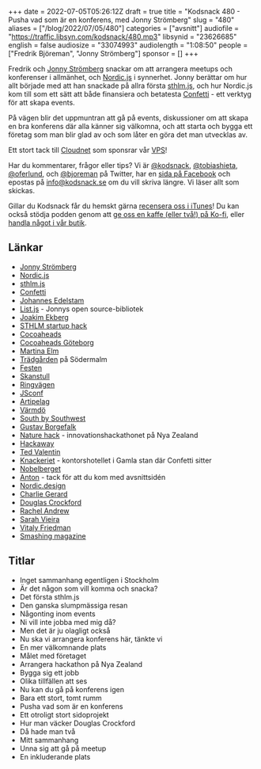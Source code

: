 +++
date = 2022-07-05T05:26:12Z
draft = true
title = "Kodsnack 480 - Pusha vad som är en konferens, med Jonny Strömberg"
slug = "480"
aliases = ["/blog/2022/07/05/480"]
categories = ["avsnitt"]
audiofile = "https://traffic.libsyn.com/kodsnack/480.mp3"
libsynid = "23626685"
english = false
audiosize = "33074993"
audiolength = "1:08:50"
people = ["Fredrik Björeman", "Jonny Strömberg"]
sponsor = []
+++

Fredrik och [Jonny Strömberg](https://javve.com/) snackar om att arrangera meetups och konferenser i allmänhet, och [Nordic.js](https://nordicjs.com/2022) i synnerhet. Jonny berättar om hur allt började med att han snackade på allra första [sthlm.js](https://sthlmjs.com/), och hur Nordic.js kom till som ett sätt att både finansiera och betatesta [Confetti](https://confetti.events/sv/) - ett verktyg för att skapa events.

På vägen blir det uppmuntran att gå på events, diskussioner om att skapa en bra konferens där alla känner sig välkomna, och att starta och bygga ett företag som man blir glad av och som låter en göra det man utvecklas av.

Ett stort tack till [Cloudnet](https://www.cloudnet.se) som sponsrar vår [VPS](https://en.wikipedia.org/wiki/Virtual_private_server)!

Har du kommentarer, frågor eller tips? Vi är [@kodsnack](https://www.twitter.com/kodsnack), [@tobiashieta](https://www.twitter.com/tobiashieta), [@oferlund](https://www.twitter.com/oferlund), och [@bjoreman](https://www.twitter.com/bjoreman) på Twitter, har en [sida på Facebook](https://www.facebook.com/kodsnack) och epostas på [info@kodsnack.se](mailto:info@kodsnack.se) om du vill skriva längre. Vi läser allt som skickas.

Gillar du Kodsnack får du hemskt gärna [recensera oss i iTunes](https://itunes.apple.com/se/podcast/kodsnack/id561631498?l=en)! Du kan också stödja podden genom att <a href="https://ko-fi.com/kodsnack" rel="payment">ge oss en kaffe (eller två!) på Ko-fi</a>, eller [handla något i vår butik](https://shop.spreadshirt.se/kodsnack/).

## Länkar ##
* [Jonny Strömberg](https://javve.com/)
* [Nordic.js](https://nordicjs.com/2022)
* [sthlm.js](https://sthlmjs.com/)
* [Confetti](https://confetti.events/sv/)
* [Johannes Edelstam](http://edelst.am/)
* [List.js](https://listjs.com/) - Jonnys open source-bibliotek
* [Joakim Ekberg](https://twitter.com/kalasjocke)
* [STHLM startup hack](http://www.sthlmstartuphack.com/)
* [Cocoaheads](http://cocoaheads.org/)
* [Cocoaheads Göteborg](https://www.meetup.com/cocoaheads-goteborg/)
* [Martina Elm](http://martinaelm.com/)
* [Trädgården](https://www.tradgarden.com/) på Södermalm
* [Festen](https://festen.confetti.events/)
* [Skanstull](https://sv.wikipedia.org/wiki/Skanstull)
* [Ringvägen](https://sv.wikipedia.org/wiki/Ringv%C3%A4gen,_Stockholm)
* [JSconf](https://jsconf.com/)
* [Artipelag](https://artipelag.se/)
* [Värmdö](https://www.varmdo.se/)
* [South by Southwest](https://en.wikipedia.org/wiki/South_by_Southwest)
* [Gustav Borgefalk](https://www.borgefalk.com/)
* [Nature hack](https://naturehack.confetti.events/) - innovationshackathonet på Nya Zealand
* [Hackaway](http://www.hackaway.com/)
* [Ted Valentin](https://www.tedvalentin.com/)
* [Knackeriet](https://www.knackeriet.se/) - kontorshotellet i Gamla stan där Confetti sitter
* [Nobelberget](https://www.nobelberget.se/)
* [Anton](https://antongunnarsson.com/) - tack för att du kom med avsnittsidén
* [Nordic.design](https://nordic.design/2023)
* [Charlie Gerard](https://charliegerard.dev/)
* [Douglas Crockford](https://www.crockford.com/about.html)
* [Rachel Andrew](https://rachelandrew.co.uk/)
* [Sarah Vieira](https://sara.fail/)
* [Vitaly Friedman](https://www.smashingmagazine.com/author/vitaly-friedman/)
* [Smashing magazine](https://www.smashingmagazine.com/)

## Titlar ##
* Inget sammanhang egentligen i Stockholm
* Är det någon som vill komma och snacka?
* Det första sthlm.js
* Den ganska slumpmässiga resan
* Någonting inom events
* Ni vill inte jobba med mig då?
* Men det är ju olagligt också
* Nu ska vi arrangera konferens här, tänkte vi
* En mer välkomnande plats
* Målet med företaget
* Arrangera hackathon på Nya Zealand
* Bygga sig ett jobb
* Olika tillfällen att ses
* Nu kan du gå på konferens igen
* Bara ett stort, tomt rumm
* Pusha vad som är en konferens
* Ett otroligt stort sidoprojekt
* Hur man väcker Douglas Crockford
* Då hade man två
* Mitt sammanhang
* Unna sig att gå på meetup
* En inkluderande plats